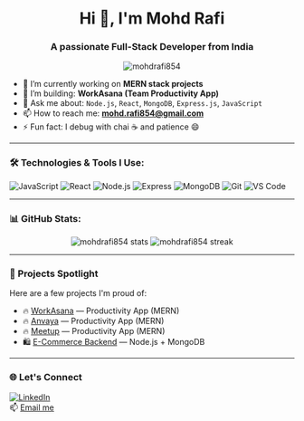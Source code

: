 <h1 align="center">Hi 👋, I'm Mohd Rafi</h1>
<h3 align="center">A passionate Full-Stack Developer from India</h3>

<p align="center">
  <img src="https://komarev.com/ghpvc/?username=mohdrafi854&label=Profile%20views&color=0e75b6&style=flat" alt="mohdrafi854" />
</p>

- 🌱 I’m currently working on **MERN stack projects**  
- 🔭 I’m building: **WorkAsana (Team Productivity App)**  
- 💬 Ask me about: `Node.js`, `React`, `MongoDB`, `Express.js`, `JavaScript`  
- 📫 How to reach me: **[mohd.rafi854@gmail.com](mailto:mohd.rafi854@gmail.com)**  
- ⚡ Fun fact: I debug with chai ☕ and patience 😄

---

### 🛠️ Technologies & Tools I Use:

![JavaScript](https://img.shields.io/badge/-JavaScript-black?style=flat-square&logo=javascript)
![React](https://img.shields.io/badge/-React-black?style=flat-square&logo=react)
![Node.js](https://img.shields.io/badge/-Node.js-black?style=flat-square&logo=node.js)
![Express](https://img.shields.io/badge/-Express-black?style=flat-square&logo=express)
![MongoDB](https://img.shields.io/badge/-MongoDB-black?style=flat-square&logo=mongodb)
![Git](https://img.shields.io/badge/-Git-black?style=flat-square&logo=git)
![VS Code](https://img.shields.io/badge/-VSCode-black?style=flat-square&logo=visual-studio-code)

---

### 📊 GitHub Stats:

<p align="center">
  <img src="https://github-readme-stats.vercel.app/api?username=mohdrafi854&show_icons=true&theme=radical" alt="mohdrafi854 stats" />
  <img src="https://github-readme-streak-stats.herokuapp.com/?user=mohdrafi854&theme=radical" alt="mohdrafi854 streak" />
</p>

---

### 📂 Projects Spotlight

Here are a few projects I'm proud of:

- 🔥 [WorkAsana](https://github.com/mohdrafi854/workasana) — Productivity App (MERN)
- 🔥 [Anvaya](https://github.com/mohdrafi854/anvaya-crm-frontend) — Productivity App (MERN)
- 🔥 [Meetup](https://github.com/mohdrafi854/meetupAppFrontend) — Productivity App (MERN)
- 🛍️ [E-Commerce Backend](https://github.com/mohdrafi854/ecommerce-backend) — Node.js + MongoDB

---

### 🌐 Let's Connect

[![LinkedIn](https://img.shields.io/badge/-LinkedIn-blue?style=flat-square&logo=Linkedin&logoColor=white&link=https://linkedin.com/in/your-link)](https://linkedin.com/in/your-link)  
📫 [Email me](mailto:mohd.rafi854@gmail.com)
